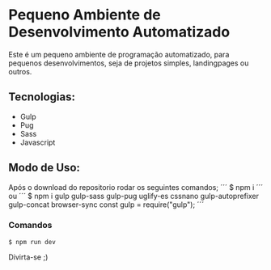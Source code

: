 # Pequeno Ambiente de Desenvolvimento Automatizado

Este é um pequeno ambiente de programação automatizado, para pequenos desenvolvimentos, seja de projetos simples, landingpages ou outros.

## Tecnologias:
- Gulp
- Pug 
- Sass 
- Javascript

## Modo de Uso:
Após o download do repositorio rodar os seguintes comandos;
´´´
$ npm i
´´´
ou 
´´´
$ npm i gulp gulp-sass gulp-pug uglify-es cssnano gulp-autoprefixer gulp-concat browser-sync
const gulp = require("gulp");
´´´

### Comandos
```
$ npm run dev
```

Divirta-se ;)

